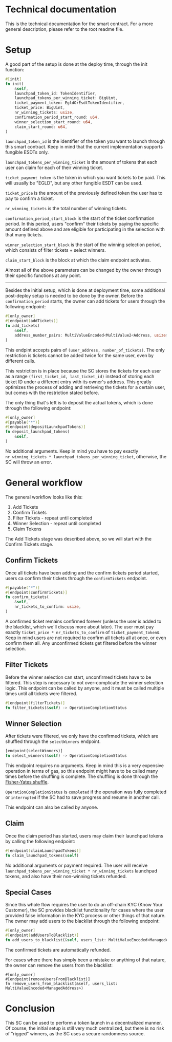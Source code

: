 # Technical documentation

This is the technical documentation for the smart contract. For a more general description, please refer to the root readme file.  

# Setup

A good part of the setup is done at the deploy time, through the init function:
```rust
#[init]
fn init(
    &self,
    launchpad_token_id: TokenIdentifier,
    launchpad_tokens_per_winning_ticket: BigUint,
    ticket_payment_token: EgldOrEsdtTokenIdentifier,
    ticket_price: BigUint,
    nr_winning_tickets: usize,
    confirmation_period_start_round: u64,
    winner_selection_start_round: u64,
    claim_start_round: u64,
)
```

`launchpad_token_id` is the identifier of the token you want to launch through this smart contract. Keep in mind that the current implementation supports fungible ESDTs only.  

`launchpad_tokens_per_winning_ticket` is the amount of tokens that each user can claim for each of their winning ticket.  

`ticket_payment_token` is the token in which you want tickets to be paid. This will usually be "EGLD", but any other fungible ESDT can be used.  

`ticket_price` is the amount of the previously defined token the user has to pay to confirm a ticket.  

`nr_winning_tickets` is the total number of winning tickets.  

`confirmation_period_start_block` is the start of the ticket confirmation period. In this period, users "confirm" their tickets by paying the specific amount defined above and are eligible for participating in the selection with that many tickets.

`winner_selection_start_block` is the start of the winning selection period, which consists of filter tickets + select winners.

`claim_start_block` is the block at which the claim endpoint activates.  

Almost all of the above parameters can be changed by the owner through their specific functions at any point.  

***

Besides the initial setup, which is done at deployment time, some additional post-deploy setup is needed to be done by the owner. Before the `confirmation_period` starts, the owner can add tickets for users through the following endpoint:
```rust
#[only_owner]
#[endpoint(addTickets)]
fn add_tickets(
    &self,
    address_number_pairs: MultiValueEncoded<MultiValue2<Address, usize>>,
) 
```

This endpint accepts pairs of `(user_address, number_of_tickets)`. The only restriction is tickets cannot be added twice for the same user, even by different calls.  

This restriction is in place because the SC stores the tickets for each user as a range `(first_ticket_id, last_ticket_id)` instead of storing each ticket ID under a different entry with its owner's address. This greatly optimizes the process of adding and retrieving the tickets for a certain user, but comes with the restriction stated before.  

The only thing that's left is to deposit the actual tokens, which is done through the following endpoint:
```rust
#[only_owner]
#[payable("*")]
#[endpoint(depositLaunchpadTokens)]
fn deposit_launchpad_tokens(
    &self,
) 
```

No additional arguments. Keep in mind you have to pay exactly `nr_winning_tickets * launchpad_tokens_per_winning_ticket`, otherwise, the SC will throw an error.  

# General workflow

The general workflow looks like this:
1) Add Tickets
2) Confirm Tickets
3) Filter Tickets - repeat until completed
4) Winner Selection - repeat until completed
5) Claim Tokens

The Add Tickets stage was described above, so we will start with the Confirm Tickets stage.

## Confirm Tickets

Once all tickets have been adding and the confirm tickets period started, users ca confirm their tickets through the `confirmTickets` endpoint.
```rust
#[payable("*")]
#[endpoint(confirmTickets)]
fn confirm_tickets(
    &self,
    nr_tickets_to_confirm: usize,
) 
```

A confirmed ticket remains confirmed forever (unless the user is added to the blacklist, which we'll discuss more about later). The user must pay exactly `ticket_price * nr_tickets_to_confirm` of `ticket_payment_token`s. Keep in mind users are not required to confirm all tickets all at once, or even confirm them all. Any unconfirmed tickets get filtered before the winner selection.

## Filter Tickets

Before the winner selection can start, unconfirmed tickets have to be filtered. This step is necessary to not over-complicate the winner selection logic. This endpoint can be called by anyone, and it must be called multiple times until all tickets were filtered.

```rust
#[endpoint(filterTickets)]
fn filter_tickets(&self) -> OperationCompletionStatus
```

## Winner Selection

After tickets were filtered, we only have the confirmed tickets, which are shuffled through the `selectWinners` endpoint.

```rust
[endpoint(selectWinners)]
fn select_winners(&self) -> OperationCompletionStatus
```

This endpoint requires no arguments. Keep in mind this is a very expensive operation in terms of gas, so this endpoint might have to be called many times before the shuffling is complete. The shuffling is done through the [Fisher-Yates shuffle](https://en.wikipedia.org/wiki/Fisher%E2%80%93Yates_shuffle).  

`OperationCompletionStatus` is `completed` if the operation was fully completed or `interrupted` if the SC had to save progress and resume in another call.  

This endpoint can also be called by anyone.

## Claim

Once the claim period has started, users may claim their launchpad tokens by calling the following endpoint:
```rust
#[endpoint(claimLaunchpadTokens)]
fn claim_launchpad_tokens(&self) 
```

No additional arguments or payment required. The user will receive `launchpad_tokens_per_winning_ticket * nr_winning_tickets` launchpad tokens, and also have their non-winning tickets refunded.

## Special Cases

Since this whole flow requires the user to do an off-chain KYC (Know Your Customer), the SC provides blacklist functionality for cases where the user provided false information in the KYC process or other things of that nature. The owner may add users to the blacklist through the following endpoint:
```rust
#[only_owner]
#[endpoint(addUsersToBlacklist)]
fn add_users_to_blacklist(&self, users_list: MultiValueEncoded<ManagedAddress>)
```

The confirmed tickets are automatically refunded.

For cases where there has simply been a mistake or anything of that nature, the owner can remove the users from the blacklist:
```
#[only_owner]
#[endpoint(removeUsersFromBlacklist)]
fn remove_users_from_blacklist(&self, users_list: MultiValueEncoded<ManagedAddress>)
```

# Conclusion

This SC can be used to perform a token launch in a decentralized manner. Of course, the initial setup is still very much centralized, but there is no risk of "rigged" winners, as the SC uses a secure randomness source.  
